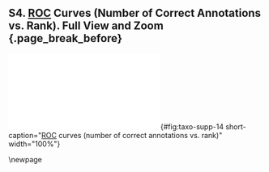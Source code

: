 ## S4. [ROC](#roc) Curves (Number of Correct Annotations vs. Rank). Full View and Zoom {.page_break_before}

![[ROC](#roc) curves (number of correct annotations vs. rank). Full view and zoom](images/taxo-supp-14.pdf "taxo-supp-14"){#fig:taxo-supp-14 short-caption="[ROC](#roc) curves (number of correct annotations vs. rank)" width="100%"}

\newpage